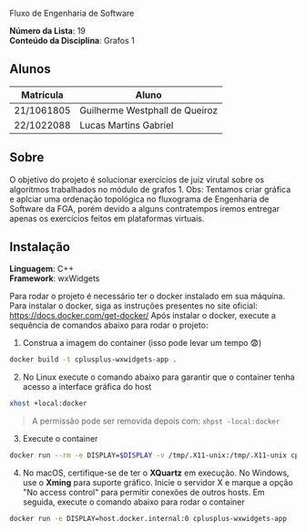 Fluxo de Engenharia de Software

**Número da Lista**: 19<br>
**Conteúdo da Disciplina**: Grafos 1<br>

## Alunos
| Matrícula  | Aluno                          |
| ---------- | ------------------------------ |
| 21/1061805 | Guilherme Westphall de Queiroz |
| 22/1022088 | Lucas Martins Gabriel          |

## Sobre 
O objetivo do projeto é solucionar exercícios de juiz virutal sobre os algoritmos trabalhados no módulo de grafos 1.
Obs: Tentamos criar gráfica e aplciar uma ordenação topológica no fluxograma de Engenharia de Software da FGA, porém devido a alguns contratempos iremos entregar apenas os exercícios feitos em plataformas virtuais. 

## Instalação 

**Linguagem**: C++<br>
**Framework**: wxWidgets<br>

Para rodar o projeto é necessário ter o docker instalado em sua máquina. Para instalar o docker, siga as instruções presentes no site oficial: https://docs.docker.com/get-docker/
Após instalar o docker, execute a sequência de comandos abaixo para rodar o projeto:
1. Construa a imagem do container (isso pode levar um tempo 😨)
```bash
docker build -t cplusplus-wxwidgets-app .
```
2. No Linux execute o comando abaixo para garantir que o container tenha acesso a interface gráfica do host
```bash
xhost +local:docker
```
> A permissão pode ser removida depois com: `xhpst -local:docker`
3. Execute o container
```bash
docker run --rm -e DISPLAY=$DISPLAY -v /tmp/.X11-unix:/tmp/.X11-unix cplusplus-wxwidgets-app
```

4. No macOS, certifique-se de ter o **XQuartz** em execução. No Windows, use o **Xming** para suporte gráfico. Inicie o servidor X e marque a opção "No access control" para permitir conexões de outros hosts. Em seguida, execute o comando abaixo para rodar o container
```bash
docker run -e DISPLAY=host.docker.internal:0 cplusplus-wxwidgets-app
```